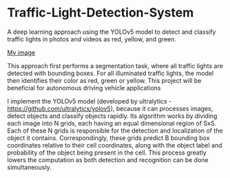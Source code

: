 # Traffic-Light-Detection-System

A deep learning approach using the YOLOv5 model to detect and classify traffic lights in photos and videos as red, yellow, and green.

[My image](https://github.com/samsontran/Traffic-Light-Detection-System/blob/main/traffic_light_detect.jpg)

This approach first performs a segmentation task, where all traffic lights are detected with bounding boxes. For all illuminated traffic lights, the model then identifies their color as red, green or yellow. This project will be beneficial for autonomous driving vehicle applications 

I implement the YOLOv5 model (developed by ultralytics - https://github.com/ultralytics/yolov5), because it can processes images, detect objects and classify objects rapidly. Its algorithm works by dividing each image into N grids, each having an equal dimensional region of SxS. Each of these N grids is responsible for the detection and localization of the object it contains. Correspondingly, these grids predict B bounding box coordinates relative to their cell coordinates, along with the object label and probability of the object being present in the cell. This process greatly lowers the computation as both detection and recognition can be done simultaneously. 
